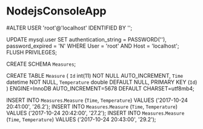 ﻿# NodejsConsoleApp
#ALTER USER 'root'@'localhost' IDENTIFIED BY '';

UPDATE mysql.user
    SET authentication_string = PASSWORD(''), password_expired = 'N'
    WHERE User = 'root' AND Host = 'localhost';
FLUSH PRIVILEGES;

CREATE SCHEMA `Measures`;

CREATE TABLE `Measure` (
  `Id` int(11) NOT NULL AUTO_INCREMENT,
  `Time` datetime NOT NULL,
  `Temperature` double DEFAULT NULL,
  PRIMARY KEY (`Id`)
) ENGINE=InnoDB AUTO_INCREMENT=5678 DEFAULT CHARSET=utf8mb4;

INSERT INTO `Measures`.`Measure` (`Time`, `Temperature`) VALUES ('2017-10-24 20:41:00', '26.2');
INSERT INTO `Measures`.`Measure` (`Time`, `Temperature`) VALUES ('2017-10-24 20:42:00', '27.2');
INSERT INTO `Measures`.`Measure` (`Time`, `Temperature`) VALUES ('2017-10-24 20:43:00', '29.2');


